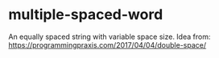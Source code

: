 # multiple-spaced-word
An equally spaced string with variable space size.
Idea from: https://programmingpraxis.com/2017/04/04/double-space/
